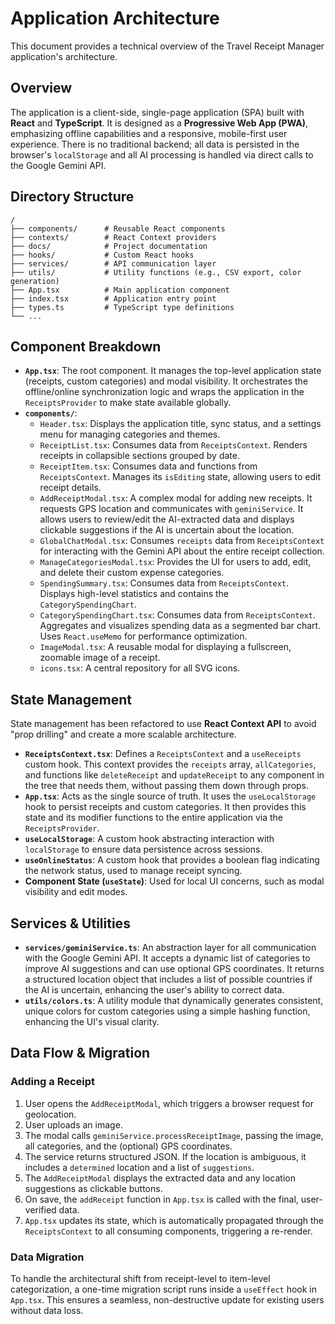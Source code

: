 # Application Architecture

This document provides a technical overview of the Travel Receipt Manager application's architecture.

## Overview

The application is a client-side, single-page application (SPA) built with **React** and **TypeScript**. It is designed as a **Progressive Web App (PWA)**, emphasizing offline capabilities and a responsive, mobile-first user experience. There is no traditional backend; all data is persisted in the browser's `localStorage` and all AI processing is handled via direct calls to the Google Gemini API.

## Directory Structure

```
/
├── components/      # Reusable React components
├── contexts/        # React Context providers
├── docs/            # Project documentation
├── hooks/           # Custom React hooks
├── services/        # API communication layer
├── utils/           # Utility functions (e.g., CSV export, color generation)
├── App.tsx          # Main application component
├── index.tsx        # Application entry point
├── types.ts         # TypeScript type definitions
└── ...
```

## Component Breakdown

-   **`App.tsx`**: The root component. It manages the top-level application state (receipts, custom categories) and modal visibility. It orchestrates the offline/online synchronization logic and wraps the application in the `ReceiptsProvider` to make state available globally.
-   **`components/`**:
    -   `Header.tsx`: Displays the application title, sync status, and a settings menu for managing categories and themes.
    -   `ReceiptList.tsx`: Consumes data from `ReceiptsContext`. Renders receipts in collapsible sections grouped by date.
    -   `ReceiptItem.tsx`: Consumes data and functions from `ReceiptsContext`. Manages its `isEditing` state, allowing users to edit receipt details.
    -   `AddReceiptModal.tsx`: A complex modal for adding new receipts. It requests GPS location and communicates with `geminiService`. It allows users to review/edit the AI-extracted data and displays clickable suggestions if the AI is uncertain about the location.
    -   `GlobalChatModal.tsx`: Consumes `receipts` data from `ReceiptsContext` for interacting with the Gemini API about the entire receipt collection.
    -   `ManageCategoriesModal.tsx`: Provides the UI for users to add, edit, and delete their custom expense categories.
    -   `SpendingSummary.tsx`: Consumes data from `ReceiptsContext`. Displays high-level statistics and contains the `CategorySpendingChart`.
    -   `CategorySpendingChart.tsx`: Consumes data from `ReceiptsContext`. Aggregates and visualizes spending data as a segmented bar chart. Uses `React.useMemo` for performance optimization.
    -   `ImageModal.tsx`: A reusable modal for displaying a fullscreen, zoomable image of a receipt.
    -   `icons.tsx`: A central repository for all SVG icons.

## State Management

State management has been refactored to use **React Context API** to avoid "prop drilling" and create a more scalable architecture.

-   **`ReceiptsContext.tsx`**: Defines a `ReceiptsContext` and a `useReceipts` custom hook. This context provides the `receipts` array, `allCategories`, and functions like `deleteReceipt` and `updateReceipt` to any component in the tree that needs them, without passing them down through props.
-   **`App.tsx`**: Acts as the single source of truth. It uses the `useLocalStorage` hook to persist receipts and custom categories. It then provides this state and its modifier functions to the entire application via the `ReceiptsProvider`.
-   **`useLocalStorage`**: A custom hook abstracting interaction with `localStorage` to ensure data persistence across sessions.
-   **`useOnlineStatus`**: A custom hook that provides a boolean flag indicating the network status, used to manage receipt syncing.
-   **Component State (`useState`)**: Used for local UI concerns, such as modal visibility and edit modes.

## Services & Utilities

-   **`services/geminiService.ts`**: An abstraction layer for all communication with the Google Gemini API. It accepts a dynamic list of categories to improve AI suggestions and can use optional GPS coordinates. It returns a structured location object that includes a list of possible countries if the AI is uncertain, enhancing the user's ability to correct data.
-   **`utils/colors.ts`**: A utility module that dynamically generates consistent, unique colors for custom categories using a simple hashing function, enhancing the UI's visual clarity.

## Data Flow & Migration

### Adding a Receipt

1.  User opens the `AddReceiptModal`, which triggers a browser request for geolocation.
2.  User uploads an image.
3.  The modal calls `geminiService.processReceiptImage`, passing the image, all categories, and the (optional) GPS coordinates.
4.  The service returns structured JSON. If the location is ambiguous, it includes a `determined` location and a list of `suggestions`.
5.  The `AddReceiptModal` displays the extracted data and any location suggestions as clickable buttons.
6.  On save, the `addReceipt` function in `App.tsx` is called with the final, user-verified data.
7.  `App.tsx` updates its state, which is automatically propagated through the `ReceiptsContext` to all consuming components, triggering a re-render.

### Data Migration

To handle the architectural shift from receipt-level to item-level categorization, a one-time migration script runs inside a `useEffect` hook in `App.tsx`. This ensures a seamless, non-destructive update for existing users without data loss.